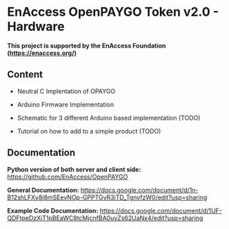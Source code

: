 # EnAccess OpenPAYGO Token v2.0 - Hardware

**This project is supported by the EnAccess Foundation (https://enaccess.org/)**

## Content

- Neutral C Implentation of OPAYGO

- Arduino Firmware Implementation

- Schematic for 3 different Arduino based implementation (TODO)

- Tutorial on how to add to a simple product (TODO)

## Documentation

**Python version of both server and client side:** https://github.com/EnAccess/OpenPAYGO

**General Documentation:** https://docs.google.com/document/d/1n-B12shLFXy8j8mSEevNOp-GPPTGvR3iTD_TgnvfzW0/edit?usp=sharing

**Example Code Documentation:** https://docs.google.com/document/d/1UF-QDFtpeDzXiT1pBEaWC8tcMjcnfBA0uyZs62UaNx4/edit?usp=sharing
